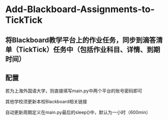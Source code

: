 # Add-Blackboard-Assignments-to-TickTick
## 将Blackboard教学平台上的作业任务，同步到滴答清单（TickTick）任务中（包括作业科目、详情、到期时间）
## 配置
若为上海外国语大学，则直接填写main.py中两个平台的账号密码即可

其他学校须更新本校Blackboard相关链接

自动更新周期定义在main.py最后的sleep()中，默认为一小时（600min）
